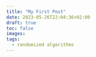 ```yaml
---
title: "My First Post"
date: 2023-05-26T22:04:36+02:00
draft: true
toc: false
images:
tags:
  - randomized algorithms
---
```


